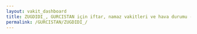 ```yaml
---
layout: vakit_dashboard
title: ZUGDIDI_, GURCISTAN için iftar, namaz vakitleri ve hava durumu - ilçe/eyalet seç
permalink: /GURCISTAN/ZUGDIDI_/
---
```


<script type="text/javascript">
  var GLOBAL_COUNTRY = 'GURCISTAN';
  var GLOBAL_CITY = 'ZUGDIDI_';
  var GLOBAL_STATE = '';
  var lat = 72;
  var lon = 21;
</script>
